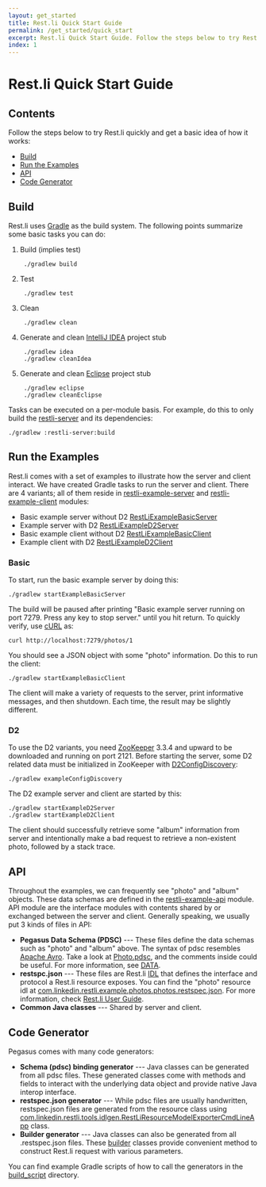 ```yaml
---
layout: get_started
title: Rest.li Quick Start Guide
permalink: /get_started/quick_start
excerpt: Rest.li Quick Start Guide. Follow the steps below to try Rest.li quickly and get a basic idea of how it works
index: 1
---
```


# Rest.li Quick Start Guide

## Contents

Follow the steps below to try Rest.li quickly and get a basic idea of how it works:

* [Build](#Build)
* [Run the Examples](#run-the-examples)
* [API](#api)
* [Code Generator](#code-generator)

## Build

Rest.li uses [Gradle](http://www.gradle.org/) as the build system. The following points summarize some basic tasks you can do:

1. Build (implies test)

        ./gradlew build

2. Test

        ./gradlew test

3. Clean

        ./gradlew clean

4. Generate and clean [IntelliJ IDEA](http://www.jetbrains.com/idea/) project stub

        ./gradlew idea
        ./gradlew cleanIdea

5. Generate and clean [Eclipse](http://www.eclipse.org/) project stub

        ./gradlew eclipse
        ./gradlew cleanEclipse

Tasks can be executed on a per-module basis. For example, do this to only build the [restli-server](https://github.com/linkedin/rest.li/tree/master/restli-server) and its dependencies:

    ./gradlew :restli-server:build

## Run the Examples

Rest.li comes with a set of examples to illustrate how the server and client interact. We have created Gradle tasks to run the server and client. There are 4 variants; all of them reside in [restli-example-server](https://github.com/linkedin/rest.li/tree/master/restli-example-server) and [restli-example-client](https://github.com/linkedin/rest.li/tree/master/restli-example-client) modules:

* Basic example server without D2 [RestLiExampleBasicServer](https://github.com/linkedin/rest.li/blob/master/restli-example-server/src/main/java/com/linkedin/restli/example/RestLiExampleBasicServer.java)
* Example server with D2 [RestLiExampleD2Server](https://github.com/linkedin/rest.li/blob/master/restli-example-server/src/main/java/com/linkedin/restli/example/RestLiExampleD2Server.java)
* Basic example client without D2 [RestLiExampleBasicClient](https://github.com/linkedin/rest.li/blob/master/restli-example-client/src/main/java/com/linkedin/restli/example/RestLiExampleBasicClient.java)
* Example client with D2 [RestLiExampleD2Client](https://github.com/linkedin/rest.li/blob/master/restli-example-client/src/main/java/com/linkedin/restli/example/RestLiExampleD2Client.java)

### Basic
To start, run the basic example server by doing this:

    ./gradlew startExampleBasicServer

The build will be paused after printing "Basic example server running on port 7279. Press any key to stop server." until you hit return. To quickly verify, use [cURL](http://curl.haxx.se/) as:

    curl http://localhost:7279/photos/1

You should see a JSON object with some "photo" information. Do this to run the client:

    ./gradlew startExampleBasicClient

The client will make a variety of requests to the server, print informative messages, and then shutdown. Each time, the result may be slightly different.

### D2

To use the D2 variants, you need [ZooKeeper](http://zookeeper.apache.org/) 3.3.4 and upward to be downloaded and running on port 2121. Before starting the server, some D2 related data must be initialized in ZooKeeper with [D2ConfigDiscovery](https://github.com/linkedin/rest.li/blob/master/restli-example-server/src/main/java/com/linkedin/restli/example/D2ConfigDiscovery.java):

    ./gradlew exampleConfigDiscovery

The D2 example server and client are started by this:

    ./gradlew startExampleD2Server
    ./gradlew startExampleD2Client

The client should successfully retrieve some "album" information from server and intentionally make a bad request to retrieve a non-existent photo, followed by a stack trace.

## API

Throughout the examples, we can frequently see "photo" and "album" objects. These data schemas are defined in the [restli-example-api](https://github.com/linkedin/rest.li/tree/master/restli-example-api) module. API module are the interface modules with contents shared by or exchanged between the server and client. Generally speaking, we usually put 3 kinds of files in API:

  - **Pegasus Data Schema (PDSC)** --- These files define the data schemas such as "photo" and "album" above. The syntax of pdsc resembles [Apache Avro](http://avro.apache.org/). Take a look at [Photo.pdsc](https://github.com/linkedin/rest.li/blob/master/restli-example-api/src/main/pegasus/com/linkedin/restli/example/Photo.pdsc), and the comments inside could be useful. For more information, see [DATA](/rest.li/DATA-Data-Schema-and-Templates).
  - **restspc.json** --- These files are Rest.li [IDL](http://en.wikipedia.org/wiki/Interface_description_language) that defines the interface and protocol a Rest.li resource exposes. You can find the "photo" resource idl at [com.linkedin.restli.example.photos.photos.restspec.json](https://github.com/linkedin/rest.li/blob/master/restli-example-api/src/main/idl/com.linkedin.restli.example.photos.photos.restspec.json). For more information, check [Rest.li User Guide](/rest.li/user_guide/server_architecture).
  - **Common Java classes** --- Shared by server and client.

## Code Generator

Pegasus comes with many code generators:

  - **Schema (pdsc) binding generator** --- Java classes can be generated from all pdsc files. These generated classes come with methods and fields to interact with the underlying data object and provide native Java interop interface.
  - **restspec.json generator** --- While pdsc files are usually handwritten, restspec.json files are generated from the resource class using [com.linkedin.restli.tools.idlgen.RestLiResourceModelExporterCmdLineApp](https://github.com/linkedin/rest.li/blob/master/restli-tools/src/main/java/com/linkedin/restli/tools/idlgen/RestLiResourceModelExporterCmdLineApp.java) class.
  - **Builder generator** --- Java classes can also be generated from all .restspec.json files. These [builder](http://en.wikipedia.org/wiki/Builder_pattern) classes provide convenient method to construct Rest.li request with various parameters.

You can find example Gradle scripts of how to call the generators in the [build_script](https://github.com/linkedin/rest.li/tree/master/build_script) directory.
